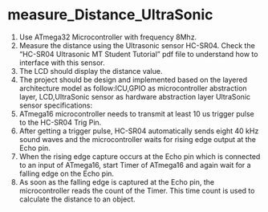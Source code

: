 # measure_Distance_UltraSonic
1. Use ATmega32 Microcontroller with frequency 8Mhz.
2. Measure the distance using the Ultrasonic sensor HC-SR04. Check the “HC-SR04
Ultrasonic MT Student Tutorial” pdf file to understand how to interface with this
sensor.
3. The LCD should display the distance value.
4. The project should be design and implemented based on the layered architecture
model as follow:ICU,GPIO as microcontroller abstraction layer, LCD,UltraSonic sensor as hardware abstraction layer
UltraSonic sensor specifications:
1. ATmega16 microcontroller needs to transmit at least 10 us trigger pulse to the
HC-SR04 Trig Pin.
2. After getting a trigger pulse, HC-SR04 automatically sends eight 40 kHz sound
waves and the microcontroller waits for rising edge output at the Echo pin.
3. When the rising edge capture occurs at the Echo pin which is connected to an
input of ATmega16, start Timer of ATmega16 and again wait for a falling edge on
the Echo pin.
4. As soon as the falling edge is captured at the Echo pin, the microcontroller reads
the count of the Timer. This time count is used to calculate the distance to an
object.
